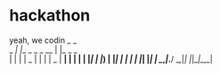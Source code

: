 # hackathon
 yeah, we codin
         _                 _          
   _   _| |__  _   _ _ __ | |_ _   _  
  | | | |  _ \| | | |  _ \| __| | | | 
  | |_| | |_) | |_| | | | | |_| |_| |
   \__,_|_.__/ \__,_|_| |_|\__|\__,_| 
 
 
 
